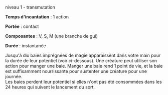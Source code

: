 niveau 1 - transmutation

**Temps d'incantation** : 1 action

**Portée** : contact

**Composantes** : V, S, M (une branche de gui)

**Durée** : instantanée

Jusqu'à dix baies imprégnées de magie apparaissent dans votre main pour la durée de leur potentiel (voir ci-dessous). Une créature peut utiliser son action pour manger une baie. Manger une baie rend 1 point de vie, et la baie est suffisamment nourrissante pour sustenter une créature pour une journée.  
Les baies perdent leur potentiel si elles n'ont pas été consommées dans les 24 heures qui suivent le lancement du sort.